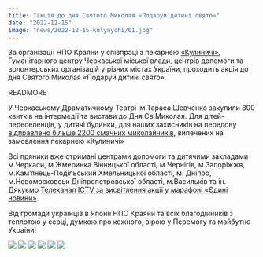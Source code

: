 ```yaml
---
title: "акція до дня Святого Миколая «Подаруй дитині свято»"
date: "2022-12-15"
image: "news/2022-12-15-kulynychi/01.jpg"
---
```


За організації НПО Краяни у співпраці з пекарнею [«Кулиничі»](https://instagram.com/kulinichi.official), Гуманітарного центру Черкаської міської влади, центрів допомоги та волонтерських організацій у різних містах України,  проходить акція до дня Святого Миколая «Подаруй дитині свято».

READMORE

У Черкаському Драматичному Театрі ім.Тараса Шевченко закупили 800 квитків на інтермедії та вистави до Дня Св.Миколая. Для дітей-переселенців, у дитячі будинки, для наших захисників на передову [відправлено більше 2200 смачних миколайчиків](https://fb.watch/hiA5D5xT5L/), випечених  на замовлення пекарнею «Кулиничі»

Всі пряники вже отримані центрами допомоги та дитячими закладами м.Черкаси, м.Жмеринка Вінницької області, м.Чернігів, м.Запоріжжя, м.Кам’янець-Подільський Хмельницької області, м. Дніпро, м.Новомосковськ Дніпропетровської області, м.Васильків та ін.
Дякуємо [Телеканал ICTV за висвітлення акції у марафоні «Єдині новини»](https://fb.watch/hnvm53D_vl/).

Від громади українців в Японії НПО Краяни та всіх благодійників з теплотою у серці, думкою про кожного, вірою у Перемогу та майбутнє України!

![](news/2022-12-15-kulynychi/02.jpg)
![](news/2022-12-15-kulynychi/03.jpg)
![](news/2022-12-15-kulynychi/04.jpg)
![](news/2022-12-15-kulynychi/05.jpg)
![](news/2022-12-15-kulynychi/06.jpg)
![](news/2022-12-15-kulynychi/07.jpg)
